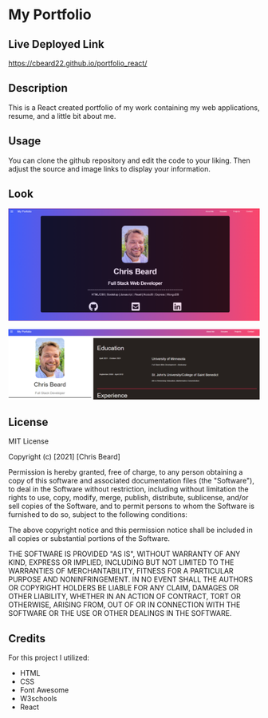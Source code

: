 # My Portfolio

## Live Deployed Link

https://cbeard22.github.io/portfolio_react/

## Description

This is a React created portfolio of my work containing my web applications, resume, and a little bit about me.

## Usage

You can clone the github repository and edit the code to your liking. Then adjust the source and image links to display your information. 

## Look

![Screenshot of finished Portfolio](./public/img/screenshot.PNG)

![Screenshot of resume page](./public/img/resumeSS.png)
## License

MIT License

Copyright (c) [2021] [Chris Beard]

Permission is hereby granted, free of charge, to any person obtaining a copy of this software and associated documentation files (the "Software"), to deal in the Software without restriction, including without limitation the rights to use, copy, modify, merge, publish, distribute, sublicense, and/or sell copies of the Software, and to permit persons to whom the Software is furnished to do so, subject to the following conditions:

The above copyright notice and this permission notice shall be included in all copies or substantial portions of the Software.

THE SOFTWARE IS PROVIDED "AS IS", WITHOUT WARRANTY OF ANY KIND, EXPRESS OR IMPLIED, INCLUDING BUT NOT LIMITED TO THE WARRANTIES OF MERCHANTABILITY, FITNESS FOR A PARTICULAR PURPOSE AND NONINFRINGEMENT. IN NO EVENT SHALL THE AUTHORS OR COPYRIGHT HOLDERS BE LIABLE FOR ANY CLAIM, DAMAGES OR OTHER LIABILITY, WHETHER IN AN ACTION OF CONTRACT, TORT OR OTHERWISE, ARISING FROM, OUT OF OR IN CONNECTION WITH THE SOFTWARE OR THE USE OR OTHER DEALINGS IN THE SOFTWARE.

## Credits

For this project I utilized:

  - HTML
  - CSS
  - Font Awesome
  - W3schools
  - React
